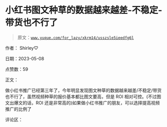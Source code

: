 # 小红书图文种草的数据越来越差-不稳定-带货也不行了

> 原文：[`www.yuque.com/for_lazy/xkrm14/usszsle5ieedfg6l`](https://www.yuque.com/for_lazy/xkrm14/usszsle5ieedfg6l)

作者： Shirley♡

日期：2023-05-08

点赞数：59

正文：

做小红书推广已经第三年了，今年明显发现图文种草的数据越来越差/不稳定/带货也不行了，虽然视频种草的报价基本都比图文要高，但是 ROI 相对可控。(不过图文出爆文的话，ROI 还是非常高的)如果做小红书推广的朋友，可以选择提高视频推广的比例了

评论区：



